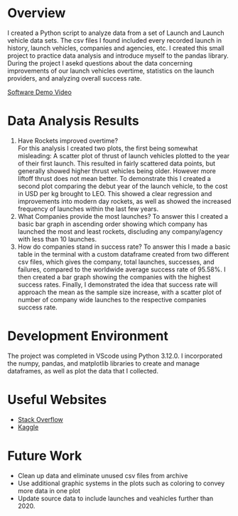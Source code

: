 # Overview

I created a Python script to analyze data from a set of Launch and Launch vehicle data sets. The csv files I found included every recorded launch in history, launch vehicles, companies and agencies, etc. I created this small project to practice data analysis and introduce myself to the pandas library. During the project I asekd questions about the data concerning improvements of our launch vehicles overtime, statistics on the launch providers, and analyzing overall success rate.

[Software Demo Video](https://youtu.be/UKTFJqEdWpA)

# Data Analysis Results
1. Have Rockets improved overtime?   
    For this analysis I created two plots, the first being somewhat misleading: A scatter plot of thrust of launch vehicles plotted to the year of their first launch. This resulted in fairly scattered data points, but generally showed higher thrust vehicles being older. However more liftoff thrust does not mean better. To demonstrate this I created a second plot comparing the debut year of the launch vehicle, to the cost in USD per kg brought to LEO. This showed a clear regression and improvements into modern day rockets, as well as showed the increased frequency of launches within the last few years.
2. What Companies provide the most launches?
    To answer this I created a basic bar graph in ascending order showing which company has launched the most and least rockets, discluding any company/agency with less than 10 launches.
3. How do companies stand in success rate?
    To answer this I made a basic table in the terminal with a custom dataframe created from two different csv files, which gives the company, total launches, successes, and failures, compared to the worldwide average success rate of 95.58%. I then created a bar graph showing the companies with the highest success rates. Finally, I demonstrated the idea that success rate will approach the mean as the sample size increase, with a scatter plot of number of company wide launches to the respective companies success rate. 
# Development Environment

The project was completed in VScode using Python 3.12.0. I incorporated the numpy, pandas, and matplotlib libraries to create and manage dataframes, as well as plot the data that I collected.

# Useful Websites

* [Stack Overflow](https://stackoverflow.com/)
* [Kaggle](https://www.kaggle.com/)

# Future Work

* Clean up data and eliminate unused csv files from archive
* Use additional graphic systems in the plots such as coloring to convey more data in one plot
* Update source data to include launches and veahicles further than 2020.